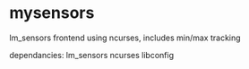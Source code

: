 # mysensors
lm_sensors frontend using ncurses, includes min/max tracking


dependancies:
  lm_sensors
  ncurses
  libconfig
  
  
  
